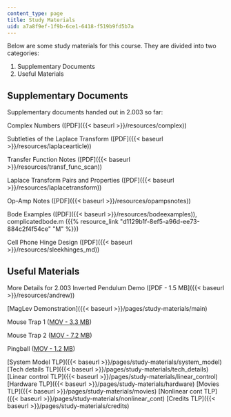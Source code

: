 ```yaml
---
content_type: page
title: Study Materials
uid: a7a8f9ef-1f9b-6ce1-6418-f519b9fd5b7a
---
```


Below are some study materials for this course. They are divided into two categories:

1.  Supplementary Documents
2.  Useful Materials

Supplementary Documents
-----------------------

Supplementary documents handed out in 2.003 so far:

Complex Numbers ([PDF]({{< baseurl >}}/resources/complex))

Subtleties of the Laplace Transform ([PDF]({{< baseurl >}}/resources/laplacearticle))

Transfer Function Notes ([PDF]({{< baseurl >}}/resources/transf_func_scan))

Laplace Transform Pairs and Properties ([PDF]({{< baseurl >}}/resources/laplacetransform))

Op-Amp Notes ([PDF]({{< baseurl >}}/resources/opampsnotes))

Bode Examples ([PDF]({{< baseurl >}}/resources/bodeexamples)), complicatedbode.m ({{% resource_link "d1129b1f-8ef5-a96d-ee73-884c2f4f54ce" "M" %}})

Cell Phone Hinge Design ([PDF]({{< baseurl >}}/resources/sleekhinges_md))

Useful Materials
----------------

More Details for 2.003 Inverted Pendulum Demo ([PDF - 1.5 MB]({{< baseurl >}}/resources/andrew))

[MagLev Demonstration]({{< baseurl >}}/pages/study-materials/main)

Mouse Trap 1 ([MOV - 3.3 MB](/ans7870/2/2.003/s05/studymaterials/mtrap1.mov))

Mouse Trap 2 ([MOV - 7.2 MB](/ans7870/2/2.003/s05/studymaterials/mtrap2.mov))

Pingball ([MOV - 1.2 MB](/ans7870/2/2.003/s05/studymaterials/pingball.mov))

[System Model TLP]({{< baseurl >}}/pages/study-materials/system_model) [Tech details TLP]({{< baseurl >}}/pages/study-materials/tech_details) [Linear control TLP]({{< baseurl >}}/pages/study-materials/linear_control) [Hardware TLP]({{< baseurl >}}/pages/study-materials/hardware) [Movies TLP]({{< baseurl >}}/pages/study-materials/movies) [Nonlinear cont TLP]({{< baseurl >}}/pages/study-materials/nonlinear_cont) [Credits TLP]({{< baseurl >}}/pages/study-materials/credits)